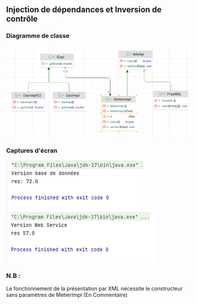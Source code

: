 <h2>Injection de dépendances et Inversion de contrôle</h2>

<h3>Diagramme de classe</h3>
<img src="Captures/1.png">
<h3>Captures d'écran</h3>
<img src="Captures/2.png">
<img src="Captures/3.png">
<h3>N.B :</h3>
<p>Le fonctionnement de la présentation par XML nécessite le constructeur sans paramètres de MetierImpl (En Commentaire)</p>
